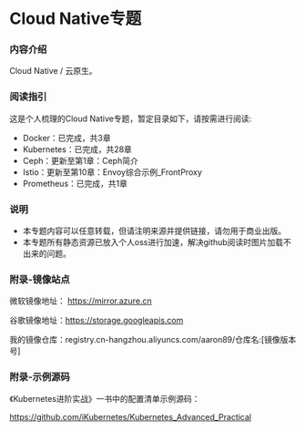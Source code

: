 # Cloud Native专题

### 内容介绍

Cloud Native / 云原生。

### 阅读指引

这是个人梳理的Cloud Native专题，暂定目录如下，请按需进行阅读:

- Docker：已完成，共3章
- Kubernetes：已完成，共28章
- Ceph：更新至第1章：Ceph简介
- Istio：更新至第10章：Envoy综合示例_FrontProxy
- Prometheus：已完成，共1章

### 说明
- 本专题内容可以任意转载，但请注明来源并提供链接，请勿用于商业出版。
- 本专题所有静态资源已放入个人oss进行加速，解决github阅读时图片加载不出来的问题。
    
        
### 附录-镜像站点

微软镜像地址：
https://mirror.azure.cn

谷歌镜像地址：https://storage.googleapis.com

我的镜像仓库：registry.cn-hangzhou.aliyuncs.com/aaron89/仓库名:[镜像版本号]


### 附录-示例源码

《Kubernetes进阶实战》一书中的配置清单示例源码：

https://github.com/iKubernetes/Kubernetes_Advanced_Practical
